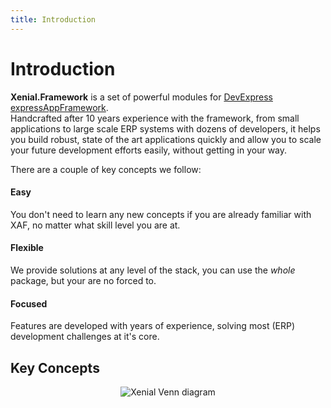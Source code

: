 ```yaml
---
title: Introduction
---
```


# Introduction

**Xenial.Framework** is a set of powerful modules for [DevExpress expressAppFramework](https://www.devexpress.com/XAF).  
Handcrafted after 10 years experience with the framework, from small applications to large scale ERP systems with dozens of developers, it helps you build robust, state of the art applications quickly and allow you to scale your future development efforts easily, without getting in your way.

There are a couple of key concepts we follow:

#### Easy

You don't need to learn any new concepts if you are already familiar with XAF, no matter what skill level you are at.

#### Flexible

We provide solutions at any level of the stack, you can use the *whole* package, but your are no forced to.

#### Focused

Features are developed with years of experience, solving most (ERP) development challenges at it's core.

## Key Concepts

<div style="text-align: center">

![Xenial Venn diagram](/images/xenial_venn_small.svg)

</div>
